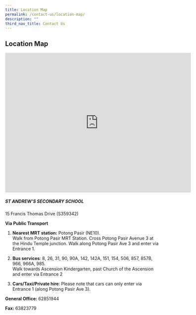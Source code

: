 ```yaml
---
title: Location Map
permalink: /contact-us/location-map/
description: ""
third_nav_title: Contact Us
---
```

## Location Map

<iframe loading="lazy" allowfullscreen="" style="border:0;" height="450" width="600" src="https://www.google.com/maps/embed?pb=!1m18!1m12!1m3!1d3988.741274977913!2d103.86382221473917!3d1.3313364990289926!2m3!1f0!2f0!3f0!3m2!1i1024!2i768!4f13.1!3m3!1m2!1s0x31da177f33542353%3A0xd4ff36ecc9ab09c7!2sSt%20Andrew's%20Secondary%20School!5e0!3m2!1sen!2ssg!4v1663219443934!5m2!1sen!2ssg"></iframe>

##### ST ANDREW'S SECONDARY SCHOOL

15 Francis Thomas Drive (S359342)
 

**Via Public Transport**
 
1.  **Nearest MRT station:** Potong Pasir (NE10).  
Walk from Potong Pasir MRT Station. Cross Potong Pasir Avenue 3 at the Hindu Temple junction. Walk along Potong Pasir Ave 3 and enter via Entrance 1. 
		
2.  **Bus services**: 8, 26, 31, 90, 90A, 142, 142A, 151, 154, 506, 857, 857B, 966, 966A, 985.  
    Walk towards Ascension Kindergarten, past Church of the Ascension and enter via Entrance 2  
      
3. **Cars/Taxi/Private hire**: Please note that cars can only enter via Entrance 1 (along Potong Pasir Ave 3).

**General Office:** 62851944

**Fax:** 63823779